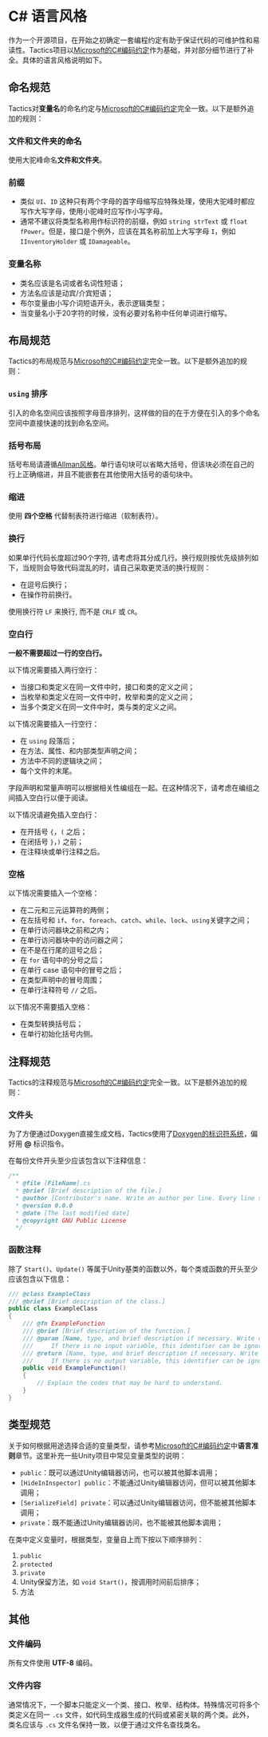 # C\# 语言风格

作为一个开源项目，在开始之初确定一套编程约定有助于保证代码的可维护性和易读性。Tactics项目以[Microsoft的C\#编码约定](https://learn.microsoft.com/zh-cn/dotnet/csharp/fundamentals/coding-style/coding-conventions)作为基础，并对部分细节进行了补全。具体的语言风格说明如下。

## 命名规范

Tactics对**变量名**的命名约定与[Microsoft的C\#编码约定](https://learn.microsoft.com/zh-cn/dotnet/csharp/fundamentals/coding-style/coding-conventions)完全一致。以下是额外追加的规则：

### 文件和文件夹的命名

使用大驼峰命名**文件和文件夹**。

### 前缀

- 类似 `UI`、`ID` 这种只有两个字母的首字母缩写应特殊处理，使用大驼峰时都应写作大写字母，使用小驼峰时应写作小写字母。
- 通常不建议将类型名称用作标识符的前缀，例如 `string strText` 或 `float fPower`。但是，接口是个例外，应该在其名称前加上大写字母 `I`，例如 `IInventoryHolder` 或 `IDamageable`。

### 变量名称

- 类名应该是名词或者名词性短语；
- 方法名应该是动宾/介宾短语；
- 布尔变量由小写介词短语开头，表示逻辑类型；
- 当变量名小于20字符的时候，没有必要对名称中任何单词进行缩写。

## 布局规范

Tactics的布局规范与[Microsoft的C\#编码约定](https://learn.microsoft.com/zh-cn/dotnet/csharp/fundamentals/coding-style/coding-conventions)完全一致。以下是额外追加的规则：

### `using` 排序

引入的命名空间应该按照字母音序排列，这样做的目的在于方便在引入的多个命名空间中直接快速的找到命名空间。

### 括号布局

括号布局请遵循[Allman风格](https://en.wikipedia.org/wiki/Indentation_style#Allman_style)。单行语句块可以省略大括号，但该块必须在自己的行上正确缩进，并且不能嵌套在其他使用大括号的语句块中。

### 缩进

使用 **四个空格** 代替制表符进行缩进（软制表符）。

### 换行

如果单行代码长度超过90个字符, 请考虑将其分成几行。换行规则按优先级排列如下，当规则会导致代码混乱的时，请自己采取更灵活的换行规则：

- 在逗号后换行；
- 在操作符前换行。

使用换行符 `LF` 来换行, 而不是 `CRLF` 或 `CR`。

### 空白行

**一般不需要超过一行的空白行。**

以下情况需要插入两行空行：

- 当接口和类定义在同一文件中时，接口和类的定义之间；
- 当枚举和类定义在同一文件中时，枚举和类的定义之间；
- 当多个类定义在同一文件中时，类与类的定义之间。

以下情况需要插入一行空行：

- 在 `using` 段落后；
- 在方法、属性、和内部类型声明之间；
- 方法中不同的逻辑块之间；
- 每个文件的末尾。

字段声明和常量声明可以根据相关性编组在一起。在这种情况下，请考虑在编组之间插入空白行以便于阅读。

以下情况请避免插入空白行：

- 在开括号 `{`，`(` 之后；
- 在闭括号 `}`，`)` 之前；
- 在注释块或单行注释之后。

### 空格

以下情况需要插入一个空格：

- 在二元和三元运算符的两侧；
- 在左括号和 `if`、`for`、`foreach`、`catch`、`while`、`lock`、`using`关键字之间；
- 在单行访问器块之前和之内；
- 在单行访问器块中的访问器之间；
- 在不是在行尾的逗号之后；
- 在 `for` 语句中的分号之后；
- 在单行 case 语句中的冒号之后；
- 在类型声明中的冒号周围；
- 在单行注释符号 `//` 之后。

以下情况不需要插入空格：

- 在类型转换括号后；
- 在单行初始化括号内侧。

## 注释规范

Tactics的注释规范与[Microsoft的C\#编码约定](https://learn.microsoft.com/zh-cn/dotnet/csharp/fundamentals/coding-style/coding-conventions)完全一致。以下是额外追加的规则：

### 文件头

为了方便通过Doxygen直接生成文档，Tactics使用了[Doxygen的标识符系统](https://doxygen.nl/manual/commands.html)，偏好用 **@** 标识指令。

在每份文件开头至少应该包含以下注释信息：

```csharp
/**
  * @file [FileName].cs
  * @brief [Brief description of the file.]
  * @author [Contributor's name. Write an author per line. Every line should start with @author]
  * @version 0.0.0
  * @date [The last modified date]
  * @copyright GNU Public License
  */
```

### 函数注释

除了 `Start()`、`Update()` 等属于Unity基类的函数以外，每个类或函数的开头至少应该包含以下信息：

```csharp
/// @class ExampleClass
/// @brief [Brief description of the class.]
public class ExampleClass
{
    /// @fn ExampleFunction
    /// @brief [Brief description of the function.]
    /// @param [Name, type, and brief description if necessary. Write one variable per line. 
    ///     If there is no input variable, this identifier can be ignored.]
    /// @return [Name, type, and brief description if necessary. Write one variable per line.
    ///     If there is no output variable, this identifier can be ignored.]
    public void ExampleFunction()
    {
        // Explain the codes that may be hard to understand.
    }
}
```

## 类型规范

关于如何根据用途选择合适的变量类型，请参考[Microsoft的C\#编码约定](https://learn.microsoft.com/zh-cn/dotnet/csharp/fundamentals/coding-style/coding-conventions)中**语言准则**章节。这里补充一些Unity项目中常见变量类型的说明：

- `public`：既可以通过Unity编辑器访问，也可以被其他脚本调用；
- `[HideInInspector] public`：不能通过Unity编辑器访问，但可以被其他脚本调用；
- `[SerializeField] private`：可以通过Unity编辑器访问，但不能被其他脚本调用；
- `private`：既不能通过Unity编辑器访问，也不能被其他脚本调用；

在类中定义变量时，根据类型，变量自上而下按以下顺序排列：

1. `public`
2. `protected`
3. `private`
4. Unity保留方法，如 `void Start()`，按调用时间前后排序；
5. 方法

## 其他

### 文件编码

所有文件使用 **UTF-8** 编码。

### 文件内容

通常情况下，一个脚本只能定义一个类、接口、枚举、结构体。特殊情况可将多个类定义在同一 `.cs` 文件，如代码生成器生成的代码或紧密关联的两个类。此外，类名应该与 `.cs` 文件名保持一致，以便于通过文件名查找类名。
